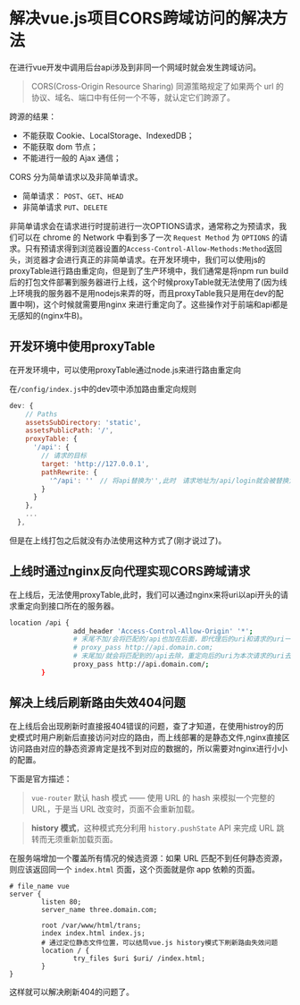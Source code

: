 # 解决vue.js项目CORS跨域访问的解决方法

在进行vue开发中调用后台api涉及到非同一个网域时就会发生跨域访问。

> CORS(Cross-Origin Resource Sharing) 同源策略规定了如果两个 url 的协议、域名、端口中有任何一个不等，就认定它们跨源了。

跨源的结果：

- 不能获取 Cookie、LocalStorage、IndexedDB；
- 不能获取 dom 节点；
- 不能进行一般的 Ajax 通信；

CORS 分为简单请求以及非简单请求。

- 简单请求： `POST`、`GET`、`HEAD` 
- 非简单请求 `PUT`、`DELETE`

非简单请求会在请求进行时提前进行一次OPTIONS请求，通常称之为预请求，我们可以在 chrome 的 Network 中看到多了一次 `Request Method` 为 `OPTIONS` 的请求。只有预请求得到浏览器设置的`Access-Control-Allow-Methods:Method`返回头，浏览器才会进行真正的非简单请求。在开发环境中，我们可以使用js的proxyTable进行路由重定向，但是到了生产环境中，我们通常是将npm run build后的打包文件部署到服务器进行上线，这个时候proxyTable就无法使用了(因为线上环境我的服务器不是用nodejs来弄的呀，而且proxyTable我只是用在dev的配置中啊)，这个时候就需要用nginx 来进行重定向了。这些操作对于前端和api都是无感知的(nginx牛B)。

## 开发环境中使用proxyTable

在开发环境中，可以使用proxyTable通过node.js来进行路由重定向

在`/config/index.js`中的dev项中添加路由重定向规则

```javascript
dev: {
    // Paths
    assetsSubDirectory: 'static',
    assetsPublicPath: '/',
    proxyTable: {
      '/api': {
        // 请求的目标
        target: 'http://127.0.0.1',
        pathRewrite: {
          '^/api': ''　// 将api替换为'',此时　请求地址为/api/login就会被替换为http://127.0.0.1/login
        }
      }
    },
	...
  },
```

但是在上线打包之后就没有办法使用这种方式了(刚才说过了)。

## 上线时通过nginx反向代理实现CORS跨域请求

在上线后，无法使用proxyTable,此时，我们可以通过nginx来将uri以api开头的请求重定向到接口所在的服务器。

```bash
location /api {
                add_header 'Access-Control-Allow-Origin' '*';
                # 末尾不加/会将匹配的/api也加在后面，即代理后的uri和请求的uri一致
                # proxy_pass http://api.domain.com;
                # 末尾加/就会将匹配到的/api去除，重定向后的uri为本次请求的uri去掉/api
                proxy_pass http://api.domain.com/;
        }
```

## 解决上线后刷新路由失效404问题

在上线后会出现刷新时直接报404错误的问题，查了才知道，在使用histroy的历史模式时用户刷新后直接访问对应的路由，而上线部署的是静态文件,nginx直接区访问路由对应的静态资源肯定是找不到对应的数据的，所以需要对nginx进行小小的配置。

下面是官方描述：

> `vue-router` 默认 hash 模式 —— 使用 URL 的 hash 来模拟一个完整的 URL，于是当 URL 改变时，页面不会重新加载。

> **history 模式**，这种模式充分利用 `history.pushState` API 来完成 URL 跳转而无须重新加载页面。



在服务端增加一个覆盖所有情况的候选资源：如果 URL 匹配不到任何静态资源，则应该返回同一个 `index.html` 页面，这个页面就是你 app 依赖的页面。

```shell
# file_name vue
server {
        listen 80;
        server_name three.domain.com;

        root /var/www/html/trans;
        index index.html index.js;
        # 通过定位静态文件位置，可以结局vue.js history模式下刷新路由失效问题
        location / {
                try_files $uri $uri/ /index.html;
        }
}
```

这样就可以解决刷新404的问题了。